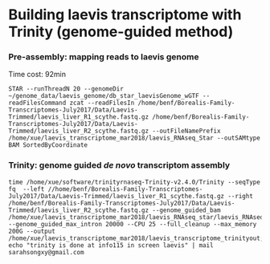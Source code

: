 

# Building laevis transcriptome with Trinity (genome-guided method)

### Pre-assembly: mapping reads to laevis genome
Time cost:  92min
```
STAR --runThreadN 20 --genomeDir ~/genome_data/laevis_genome/db_star_laevisGenome_wGTF --readFilesCommand zcat --readFilesIn /home/benf/Borealis-Family-Transcriptomes-July2017/Data/Laevis-Trimmed/laevis_liver_R1_scythe.fastq.gz /home/benf/Borealis-Family-Transcriptomes-July2017/Data/Laevis-Trimmed/laevis_liver_R2_scythe.fastq.gz --outFileNamePrefix /home/xue/laevis_transcriptome_mar2018/laevis_RNAseq_Star --outSAMtype BAM SortedByCoordinate
```
### Trinity: genome guided *de novo* transcriptom assembly

```
time /home/xue/software/trinityrnaseq-Trinity-v2.4.0/Trinity --seqType fq  --left //home/benf/Borealis-Family-Transcriptomes-July2017/Data/Laevis-Trimmed/laevis_liver_R1_scythe.fastq.gz --right /home/benf/Borealis-Family-Transcriptomes-July2017/Data/Laevis-Trimmed/laevis_liver_R2_scythe.fastq.gz --genome_guided_bam /home/xue/laevis_transcriptome_mar2018/laevis_RNAseq_star/laevis_RNAseq_StarAligned.sortedByCoord.out.bam --genome_guided_max_intron 20000 --CPU 25 --full_cleanup --max_memory 200G --output /home/xue/laevis_transcriptome_mar2018/laevis_transcriptome_trinityout; echo "trinity is done at info115 in screen laevis" | mail sarahsongxy@gmail.com
```
